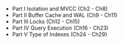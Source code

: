 * Part I Isolation and MVCC (Ch2 - Ch8)
* Part II Buffer Cache and WAL (Ch9 - Ch11)
* Part III Locks (Ch12 - Ch15)
* Part IV Query Execution (Ch16 - Ch23)
* Part V Type of Indexes (Ch24 - Ch29)